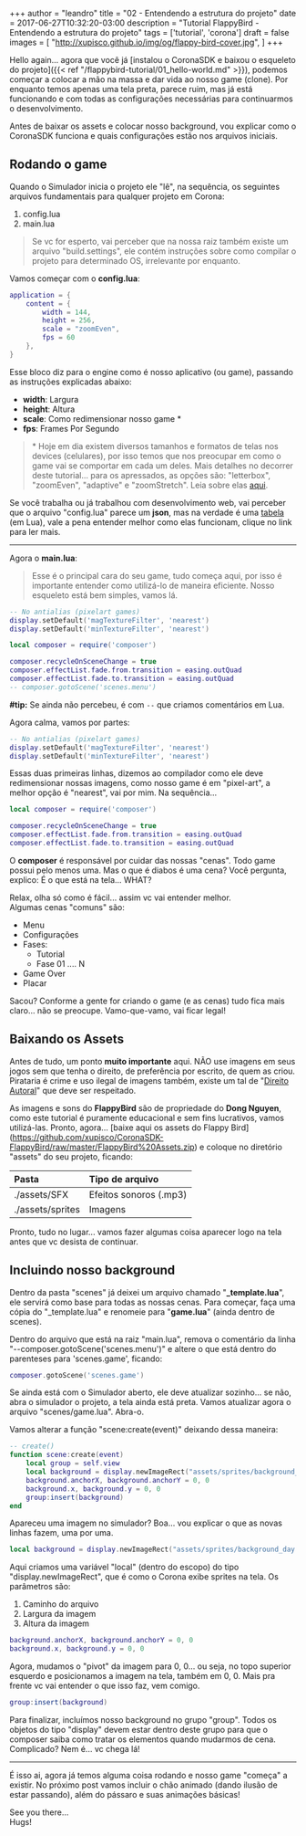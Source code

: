 +++
author = "leandro"
title = "02 - Entendendo a estrutura do projeto"
date = 2017-06-27T10:32:20-03:00
description = "Tutorial FlappyBird - Entendendo a estrutura do projeto"
tags = ['tutorial', 'corona']
draft = false
images = [
    "http://xupisco.github.io/img/og/flappy-bird-cover.jpg",
]
+++

Hello again... agora que você já [instalou o CoronaSDK e baixou o esqueleto do projeto]({{< ref "/flappybird-tutorial/01_hello-world.md" >}}), podemos começar a colocar a mão na massa e dar vida ao nosso game (clone). Por enquanto temos apenas uma tela preta, parece ruim, mas já está funcionando e com todas as configurações necessárias para continuarmos o desenvolvimento.

Antes de baixar os assets e colocar nosso background, vou explicar como o CoronaSDK funciona e quais configurações estão nos arquivos iniciais.

## Rodando o game ##
Quando o Simulador inicia o projeto ele "lê", na sequência, os seguintes arquivos fundamentais para qualquer projeto em Corona:

1. config.lua
2. main.lua

> Se vc for esperto, vai perceber que na nossa raiz também existe um arquivo "build.settings", ele contém instruções sobre como compilar o projeto para determinado OS, irrelevante por enquanto.

Vamos começar com o **config.lua**:

```lua
application = {
	content = {
		width = 144,
		height = 256,
		scale = "zoomEven",
		fps = 60
	},
}
```

Esse bloco diz para o engine como é nosso aplicativo (ou game), passando as instruções explicadas abaixo:

 - **width**: Largura
 - **height**: Altura
 - **scale**: Como redimensionar nosso game *
 - **fps**: Frames Por Segundo

>\* Hoje em dia existem diversos tamanhos e formatos de telas nos devices (celulares), por isso temos que nos preocupar em como o game vai se comportar em cada um deles. Mais detalhes no decorrer deste tutorial... para os apressados, as opções são: "letterbox", "zoomEven", "adaptive" e "zoomStretch". Leia sobre elas [aqui](https://docs.coronalabs.com/guide/basics/configSettings/#scale).

Se você trabalha ou já trabalhou com desenvolvimento web, vai perceber que o arquivo "config.lua" parece um **json**, mas na verdade é uma [tabela](https://www.lua.org/pil/2.5.html) (em Lua), vale a pena entender melhor como elas funcionam, clique no link para ler mais.

---

Agora o **main.lua**:

> Esse é o principal cara do seu game, tudo começa aqui, por isso é importante entender como utilizá-lo de maneira eficiente. Nosso esqueleto está bem simples, vamos lá.

```lua
-- No antialias (pixelart games)
display.setDefault('magTextureFilter', 'nearest')
display.setDefault('minTextureFilter', 'nearest')

local composer = require('composer')

composer.recycleOnSceneChange = true
composer.effectList.fade.from.transition = easing.outQuad
composer.effectList.fade.to.transition = easing.outQuad
-- composer.gotoScene('scenes.menu')
```

**#tip:** Se ainda não percebeu, é com ```--``` que criamos comentários em Lua.

Agora calma, vamos por partes:  

```lua
-- No antialias (pixelart games)
display.setDefault('magTextureFilter', 'nearest')
display.setDefault('minTextureFilter', 'nearest')
```
Essas duas primeiras linhas, dizemos ao compilador como ele deve redimensionar nossas imagens, como nosso game é em "pixel-art", a melhor opção é "nearest", vai por mim. Na sequência...

```lua
local composer = require('composer')

composer.recycleOnSceneChange = true
composer.effectList.fade.from.transition = easing.outQuad
composer.effectList.fade.to.transition = easing.outQuad
```

O **composer** é responsável por cuidar das nossas "cenas". Todo game possui pelo menos uma. Mas o que é diabos é uma cena? Você pergunta, explico: É o que está na tela... WHAT?

Relax, olha só como é fácil... assim vc vai entender melhor.  
Algumas cenas "comuns" são:

 - Menu
 - Configurações
 - Fases:
    - Tutorial
    - Fase 01 .... N
 - Game Over
 - Placar

Sacou? Conforme a gente for criando o game (e as cenas) tudo fica mais claro... não se preocupe. Vamo-que-vamo, vai ficar legal!

## Baixando os Assets ##

Antes de tudo, um ponto **muito importante** aqui. NÃO use imagens em seus jogos sem que tenha o direito, de preferência por escrito, de quem as criou. Pirataria é crime e uso ilegal de imagens também, existe um tal de "[Direito Autoral](https://pt.wikipedia.org/wiki/Direito_autoral)" que deve ser respeitado.

As imagens e sons do **FlappyBird** são de propriedade do **Dong Nguyen**, como este tutorial é puramente educacional e sem fins lucrativos, vamos utilizá-las. Pronto, agora... [baixe aqui os assets do Flappy Bird] (https://github.com/xupisco/CoronaSDK-FlappyBird/raw/master/FlappyBird%20Assets.zip) e coloque no diretório "assets" do seu projeto, ficando:

| **Pasta**         | **Tipo de arquivo**    |
| :---------------- |:---------------------- |
| ./assets/SFX      | Efeitos sonoros (.mp3) |
| ./assets/sprites  | Imagens                |

Pronto, tudo no lugar... vamos fazer algumas coisa aparecer logo na tela antes que vc desista de continuar.

## Incluindo nosso background ##

Dentro da pasta "scenes" já deixei um arquivo chamado "**\_template.lua**", ele servirá como base para todas as nossas cenas. Para começar, faça uma cópia do "\_template.lua" e renomeie para "**game.lua**" (ainda dentro de scenes).

Dentro do arquivo que está na raiz "main.lua", remova o comentário da linha "--composer.gotoScene('scenes.menu')" e altere o que está dentro do parenteses para 'scenes.game', ficando:

```lua
composer.gotoScene('scenes.game')
```

Se ainda está com o Simulador aberto, ele deve atualizar sozinho... se não, abra o simulador o projeto, a tela ainda está preta. Vamos atualizar agora o arquivo "scenes/game.lua". Abra-o.

Vamos alterar a função "scene:create(event)" deixando dessa maneira:

```lua
-- create()
function scene:create(event)
    local group = self.view
	local background = display.newImageRect("assets/sprites/background_day.png", 144, 256)
	background.anchorX, background.anchorY = 0, 0
    background.x, background.y = 0, 0
	group:insert(background)
end
```

Apareceu uma imagem no simulador? Boa... vou explicar o que as novas linhas fazem, uma por uma.

```lua
local background = display.newImageRect("assets/sprites/background_day.png", 144, 256)
```
Aqui criamos uma variável "local" (dentro do escopo) do tipo "display.newImageRect", que é como o Corona exibe sprites na tela. Os parâmetros são:

1. Caminho do arquivo
2. Largura da imagem
3. Altura da imagem

```lua
background.anchorX, background.anchorY = 0, 0
background.x, background.y = 0, 0
```

Agora, mudamos o "pivot" da imagem para 0, 0... ou seja, no topo superior esquerdo e posicionamos a imagem na tela, também em 0, 0. Mais pra frente vc vai entender o que isso faz, vem comigo.

```lua
group:insert(background)
```

Para finalizar, incluímos nosso background no grupo "group". Todos os objetos do tipo "display" devem estar dentro deste grupo para que o composer saiba como tratar os elementos quando mudarmos de cena. Complicado? Nem é... vc chega lá!

---

É isso ai, agora já temos alguma coisa rodando e nosso game "começa" a existir. No próximo post vamos incluir o chão animado (dando ilusão de estar passando), além do pássaro e suas animações básicas!

See you there...  
Hugs!



